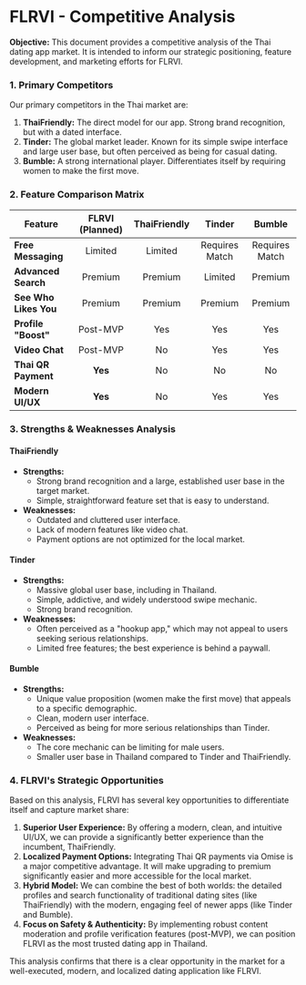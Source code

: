 # FLRVI - Competitive Analysis

**Objective:** This document provides a competitive analysis of the Thai dating app market. It is intended to inform our strategic positioning, feature development, and marketing efforts for FLRVI.

### 1. Primary Competitors

Our primary competitors in the Thai market are:

1.  **ThaiFriendly:** The direct model for our app. Strong brand recognition, but with a dated interface.
2.  **Tinder:** The global market leader. Known for its simple swipe interface and large user base, but often perceived as being for casual dating.
3.  **Bumble:** A strong international player. Differentiates itself by requiring women to make the first move.

### 2. Feature Comparison Matrix

| Feature                  | **FLRVI (Planned)** | **ThaiFriendly** | **Tinder** | **Bumble** |
| ------------------------ | :-----------------: | :--------------: | :--------: | :--------: |
| **Free Messaging**       |      Limited      |     Limited      |  Requires Match  | Requires Match |
| **Advanced Search**      |      Premium      |     Premium      |    Limited   |  Premium   |
| **See Who Likes You**    |      Premium      |     Premium      |  Premium   |  Premium   |
| **Profile "Boost"**      |     Post-MVP      |       Yes        |    Yes     |    Yes     |
| **Video Chat**           |     Post-MVP      |        No        |    Yes     |    Yes     |
| **Thai QR Payment**      |        **Yes**        |        No        |     No     |     No     |
| **Modern UI/UX**         |        **Yes**        |        No        |    Yes     |    Yes     |

### 3. Strengths & Weaknesses Analysis

#### ThaiFriendly
*   **Strengths:**
    *   Strong brand recognition and a large, established user base in the target market.
    *   Simple, straightforward feature set that is easy to understand.
*   **Weaknesses:**
    *   Outdated and cluttered user interface.
    *   Lack of modern features like video chat.
    *   Payment options are not optimized for the local market.

#### Tinder
*   **Strengths:**
    *   Massive global user base, including in Thailand.
    *   Simple, addictive, and widely understood swipe mechanic.
    *   Strong brand recognition.
*   **Weaknesses:**
    *   Often perceived as a "hookup app," which may not appeal to users seeking serious relationships.
    *   Limited free features; the best experience is behind a paywall.

#### Bumble
*   **Strengths:**
    *   Unique value proposition (women make the first move) that appeals to a specific demographic.
    *   Clean, modern user interface.
    *   Perceived as being for more serious relationships than Tinder.
*   **Weaknesses:**
    *   The core mechanic can be limiting for male users.
    *   Smaller user base in Thailand compared to Tinder and ThaiFriendly.

### 4. FLRVI's Strategic Opportunities

Based on this analysis, FLRVI has several key opportunities to differentiate itself and capture market share:

1.  **Superior User Experience:** By offering a modern, clean, and intuitive UI/UX, we can provide a significantly better experience than the incumbent, ThaiFriendly.
2.  **Localized Payment Options:** Integrating Thai QR payments via Omise is a major competitive advantage. It will make upgrading to premium significantly easier and more accessible for the local market.
3.  **Hybrid Model:** We can combine the best of both worlds: the detailed profiles and search functionality of traditional dating sites (like ThaiFriendly) with the modern, engaging feel of newer apps (like Tinder and Bumble).
4.  **Focus on Safety & Authenticity:** By implementing robust content moderation and profile verification features (post-MVP), we can position FLRVI as the most trusted dating app in Thailand.

This analysis confirms that there is a clear opportunity in the market for a well-executed, modern, and localized dating application like FLRVI.
